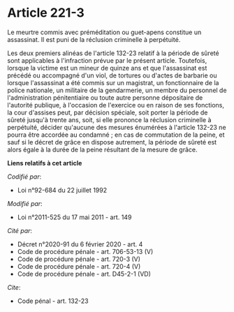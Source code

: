 # Article 221-3

Le meurtre commis avec préméditation ou guet-apens constitue un assassinat. Il est puni de la réclusion criminelle à
perpétuité. 

Les deux premiers alinéas de l'article 132-23 relatif à la période de sûreté sont applicables à l'infraction prévue par le
présent article. Toutefois, lorsque la victime est un mineur de quinze ans et que l'assassinat est précédé ou accompagné d'un
viol, de tortures ou d'actes de barbarie ou lorsque l'assassinat a été commis sur un magistrat, un fonctionnaire de la police
nationale, un militaire de la gendarmerie, un membre du personnel de l'administration pénitentiaire ou toute autre personne
dépositaire de l'autorité publique, à l'occasion de l'exercice ou en raison de ses fonctions, la cour d'assises peut, par
décision spéciale, soit porter la période de sûreté jusqu'à trente ans, soit, si elle prononce la réclusion criminelle à
perpétuité, décider qu'aucune des mesures énumérées à l'article 132-23 ne pourra être accordée au condamné ; en cas de
commutation de la peine, et sauf si le décret de grâce en dispose autrement, la période de sûreté est alors égale à la durée
de la peine résultant de la mesure de grâce.

**Liens relatifs à cet article**

_Codifié par_:

  - Loi n°92-684 du 22 juillet 1992

_Modifié par_:

  - Loi n°2011-525 du 17 mai 2011 - art. 149

_Cité par_:

  - Décret n°2020-91 du 6 février 2020 - art. 4
  - Code de procédure pénale - art. 706-53-13 (V)
  - Code de procédure pénale - art. 720-3 (V)
  - Code de procédure pénale - art. 720-4 (V)
  - Code de procédure pénale - art. D45-2-1 (VD)

_Cite_:

  - Code pénal - art. 132-23
